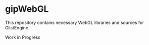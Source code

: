 # gipWebGL

This repository contains necessary WebGL libraries and sources for GlistEngine.

Work in Progress
